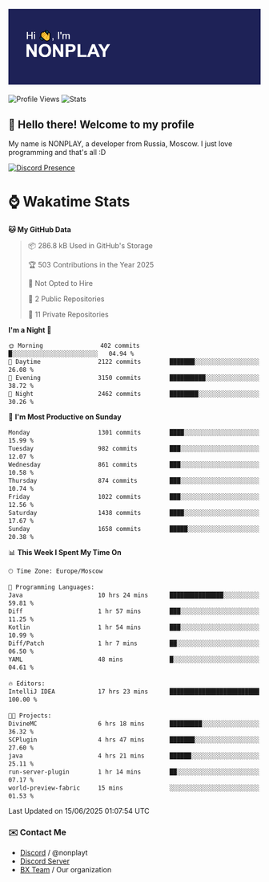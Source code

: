![Discord Presence](./header.png)
<br></br>
![Profile Views](https://komarev.com/ghpvc/?username=NONPLAYT&color=blue&style=for-the-badge)
![Stats](https://img.shields.io/badge/0%25-OPTIMIZED-orange?style=for-the-badge)


## :wave: Hello there! Welcome to my profile

My name is NONPLAY, a developer from Russia, Moscow. I just love programming and that's all :D

[![Discord Presence](https://lanyard.cnrad.dev/api/597087584090587177?showDisplayName=true)](https://discord.com/users/597087584090587177) 

# ⌚ Wakatime Stats

<!--START_SECTION:waka-->
**🐱 My GitHub Data** 

> 📦 286.8 kB Used in GitHub's Storage 
 > 
> 🏆 503 Contributions in the Year 2025
 > 
> 🚫 Not Opted to Hire
 > 
> 📜 2 Public Repositories 
 > 
> 🔑 11 Private Repositories 
 > 
**I'm a Night 🦉** 

```text
🌞 Morning                402 commits         █░░░░░░░░░░░░░░░░░░░░░░░░   04.94 % 
🌆 Daytime                2122 commits        ███████░░░░░░░░░░░░░░░░░░   26.08 % 
🌃 Evening                3150 commits        ██████████░░░░░░░░░░░░░░░   38.72 % 
🌙 Night                  2462 commits        ████████░░░░░░░░░░░░░░░░░   30.26 % 
```
📅 **I'm Most Productive on Sunday** 

```text
Monday                   1301 commits        ████░░░░░░░░░░░░░░░░░░░░░   15.99 % 
Tuesday                  982 commits         ███░░░░░░░░░░░░░░░░░░░░░░   12.07 % 
Wednesday                861 commits         ███░░░░░░░░░░░░░░░░░░░░░░   10.58 % 
Thursday                 874 commits         ███░░░░░░░░░░░░░░░░░░░░░░   10.74 % 
Friday                   1022 commits        ███░░░░░░░░░░░░░░░░░░░░░░   12.56 % 
Saturday                 1438 commits        ████░░░░░░░░░░░░░░░░░░░░░   17.67 % 
Sunday                   1658 commits        █████░░░░░░░░░░░░░░░░░░░░   20.38 % 
```


📊 **This Week I Spent My Time On** 

```text
🕑︎ Time Zone: Europe/Moscow

💬 Programming Languages: 
Java                     10 hrs 24 mins      ███████████████░░░░░░░░░░   59.81 % 
Diff                     1 hr 57 mins        ███░░░░░░░░░░░░░░░░░░░░░░   11.25 % 
Kotlin                   1 hr 54 mins        ███░░░░░░░░░░░░░░░░░░░░░░   10.99 % 
Diff/Patch               1 hr 7 mins         ██░░░░░░░░░░░░░░░░░░░░░░░   06.50 % 
YAML                     48 mins             █░░░░░░░░░░░░░░░░░░░░░░░░   04.61 % 

🔥 Editors: 
IntelliJ IDEA            17 hrs 23 mins      █████████████████████████   100.00 % 

🐱‍💻 Projects: 
DivineMC                 6 hrs 18 mins       █████████░░░░░░░░░░░░░░░░   36.32 % 
SCPlugin                 4 hrs 47 mins       ███████░░░░░░░░░░░░░░░░░░   27.60 % 
java                     4 hrs 21 mins       ██████░░░░░░░░░░░░░░░░░░░   25.11 % 
run-server-plugin        1 hr 14 mins        ██░░░░░░░░░░░░░░░░░░░░░░░   07.17 % 
world-preview-fabric     15 mins             ░░░░░░░░░░░░░░░░░░░░░░░░░   01.53 % 
```


 Last Updated on 15/06/2025 01:07:54 UTC
<!--END_SECTION:waka-->

### ✉️ Contact Me

- [Discord](https://discord.com/users/597087584090587177) / @nonplayt
- [Discord Server](https://discord.gg/qNyybSSPm5)
- [BX Team](https://github.com/BX-Team) / Our organization
